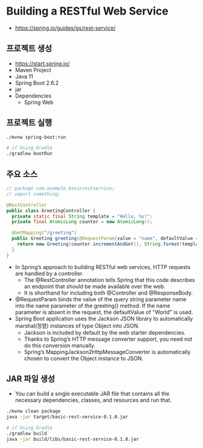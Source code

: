 # Building a RESTful Web Service

- https://spring.io/guides/gs/rest-service/

## 프로젝트 생성
- https://start.spring.io/ 
- Maven Project
- Java 11
- Spring Boot 2.6.2
- jar
- Dependencies
  - Spring Web

## 프로젝트 실행
```sh
./mvnw spring-boot:run

# if Using Gradle
./gradlew bootRun
```

## 주요 소스
```java
// package com.example.basicrestservice;
// import something;

@RestController
public class GreetingController {
  private static final String template = "Hello, %s!";
  private final AtomicLong counter = new AtomicLong();

  @GetMapping("/greeting")
  public Greeting greeting(@RequestParam(value = "name", defaultValue = "World") String name) {
    return new Greeting(counter.incrementAndGet(), String.format(template, name));
  }
}
```
- In Spring’s approach to building RESTful web services, HTTP requests are handled by a controller. 
  - The @RestController annotation tells Spring that this code describes an endpoint that should be made available over the web. 
  - It is shorthand for including both @Controller and @ResponseBody.
- @RequestParam binds the value of the query string parameter name into the name parameter of the greeting() method. If the name parameter is absent in the request, the defaultValue of "World" is used.
- Spring Boot application uses the Jackson JSON library to automatically marshal(정렬) instances of type Object into JSON. 
  - Jackson is included by default by the web starter dependencies.
  - Thanks to Spring’s HTTP message converter support, you need not do this conversion manually. 
  - Spring’s MappingJackson2HttpMessageConverter is automatically chosen to convert the Object instance to JSON.

## JAR 파일 생성
- You can build a single executable JAR file that contains all the necessary dependencies, classes, and resources and run that. 
```sh
./mvnw clean package 
java -jar target/basic-rest-service-0.1.0.jar

# if Using Gradle
./gradlew build 
java -jar build/libs/basic-rest-service-0.1.0.jar
```
